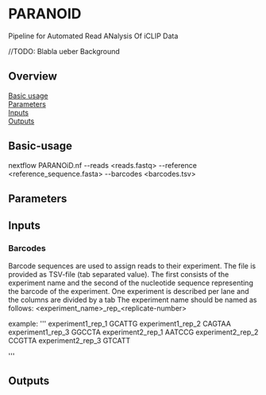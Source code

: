 # PARANOID
Pipeline for Automated Read ANalysis Of iCLIP Data

//TODO: Blabla ueber Background

## Overview
[Basic usage](#Basic-usage)  
[Parameters](#Parameters)  
[Inputs](#Inputs)  
[Outputs](#Outputs)  

## Basic-usage
nextflow PARANOiD.nf --reads \<reads.fastq\> --reference \<reference_sequence.fasta\> --barcodes \<barcodes.tsv\>

## Parameters

## Inputs

### Barcodes

Barcode sequences are used to assign reads to their experiment. The file is provided as TSV-file (tab separated value).
The first consists of the experiment name and the second of the nucleotide sequence representing the barcode of the experiment. 
One experiment is described per lane and the columns are divided by a tab
The experiment name should be named as follows:
	\<experiment_name\>\_rep_\<replicate-number\>

example:
'''
experiment1_rep_1	GCATTG
experiment1_rep_2	CAGTAA
experiment1_rep_3	GGCCTA
experiment2_rep_1	AATCCG
experiment2_rep_2	CCGTTA
experiment2_rep_3	GTCATT

'''



## Outputs
